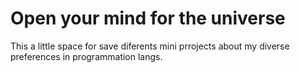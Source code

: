 # Open your mind for the universe

This a little space for save diferents mini prrojects about my diverse preferences in programmation langs.